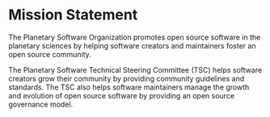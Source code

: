 # Mission Statement

The Planetary Software Organization promotes open source software in the planetary sciences by helping software creators and maintainers foster an open source community.

The Planetary Software Technical Steering Committee (TSC) helps software creators grow their community by providing community guidelines and standards. The TSC also helps software maintainers manage the growth and evolution of open source software by providing an open source governance model.
